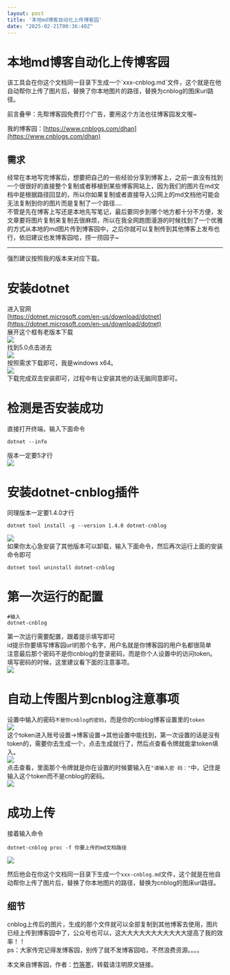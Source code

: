 ```yaml
---
layout: post
title: '本地md博客自动化上传博客园'
date: "2025-02-21T00:36:40Z"
---
```

本地md博客自动化上传博客园
==============

该工具会在你这个文档同一目录下生成一个\`xxx-cnblog.md\`文件，这个就是在他自动帮你上传了图片后，替换了你本地图片的路径，替换为cnblog的图床url路径。

前言叠甲：先帮博客园免费打个广告，要用这个方法也往博客园发文喔~

我的博客园：[https://www.cnblogs.com/dhan](https://www.cnblogs.com/dhan)

需求
--

经常在本地写完博客后，想要把自己的一些经验分享到博客上，之前一直没有找到一个很很好的直接整个复制或者移植到某些博客网站上，因为我们的图片在md文档中是根据路径回显的，所以你如果复制或者直接导入公网上的md文档他可能会无法复制到你的图片而是复制了一个路径....  
不管是先在博客上写还是本地先写笔记，最后要同步到哪个地方都十分不方便，发文章要将图片复制来复制去很麻烦，所以在我全网跑图漫游的时候找到了一个优雅的方式从本地的md图片传到博客园中，之后你就可以复制传到其他博客上发布也行，依旧建议也发博客园哈，捞一捞园子~

* * *

强烈建议按照我的版本来对应下载。

安装dotnet
========

进入官网  
[https://dotnet.microsoft.com/en-us/download/dotnet](https://dotnet.microsoft.com/en-us/download/dotnet)  
展开这个框有老版本下载  
![](https://img2023.cnblogs.com/blog/3392862/202502/3392862-20250220114808604-2095260839.png)  
找到5.0点击进去  
![](https://img2023.cnblogs.com/blog/3392862/202502/3392862-20250220114808182-1698400988.png)  
按照需求下载即可，我是windows x64。  
![](https://img2023.cnblogs.com/blog/3392862/202502/3392862-20250220114807719-823659922.png)  
下载完成双击安装即可，过程中有让安装其他的话无脑同意即可。

检测是否安装成功
========

直接打开终端，输入下面命令

    dotnet --info
    

版本一定要5才行  
![](https://img2023.cnblogs.com/blog/3392862/202502/3392862-20250220114806621-1670213693.png)

安装dotnet-cnblog插件
=================

同理版本一定要1.4.0才行

    dotnet tool install -g --version 1.4.0 dotnet-cnblog
    

![](https://img2023.cnblogs.com/blog/3392862/202502/3392862-20250220114806224-448175495.png)  
如果你太心急安装了其他版本可以卸载，输入下面命令，然后再次运行上面的安装命令即可

    dotnet tool uninstall dotnet-cnblog
    

第一次运行的配置
========

    #输入
    dotnet-cnblog
    

第一次运行需要配置，跟着提示填写即可  
id提示你要填写博客园url的那个名字，用户名就是你博客园的用户名都很简单  
注意最后那个密码不是你cnblog的登录密码，而是你个人设置中的访问token。  
填写密码的时候，这里建议看下面的注意事项。  
![](https://img2023.cnblogs.com/blog/3392862/202502/3392862-20250220114805899-1166113463.png)

自动上传图片到cnblog注意事项
=================

设置中输入的密码`不是你cnblog的密码`，而是你的cnblog博客设置里的`token`  
![](https://img2023.cnblogs.com/blog/3392862/202502/3392862-20250220114805543-1124349214.png)  
这个token进入账号设置->博客设置->其他设置中能找到，第一次设置的话是没有token的，需要你去生成一个，点击生成就行了，然后点查看令牌就能拿token填入。  
![](https://img2023.cnblogs.com/blog/3392862/202502/3392862-20250220114804686-129504492.png)  
点击查看，里面那个令牌就是你在设置的时候要输入在`"请输入密 码："`中，记住是输入这个token而不是cnblog的密码。  
![](https://img2023.cnblogs.com/blog/3392862/202502/3392862-20250220114804354-1556477003.png)

成功上传
====

接着输入命令

    dotnet-cnblog proc -f 你要上传的md文档路径
    

![](https://img2023.cnblogs.com/blog/3392862/202502/3392862-20250220114803470-597175568.png)

然后他会在你这个文档同一目录下生成一个`xxx-cnblog.md`文件，这个就是在他自动帮你上传了图片后，替换了你本地图片的路径，替换为cnblog的图床url路径。

细节
--

cnblog上传后的图片，生成的那个文件就可以全部复制到其他博客去使用，图片已经上传到博客园中了，公众号也可以，这大大大大大大大大大大大提高了我的效率！！  
ps：大家传完记得发博客园，别传了就不发博客园哈，不然浪费资源。。。。

本文来自博客园，作者：[竹等寒](https://www.cnblogs.com/dhan)，转载请注明原文链接。